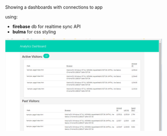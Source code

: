 Showing a dashboards with connections to app
 
using:
* **firebase** db for realtime sync API
* **bulma** for css styling

![Image of Yaktocat](https://github.com/vuurball/dashboard_analytics/blob/master/dashboard_analytics.png)
